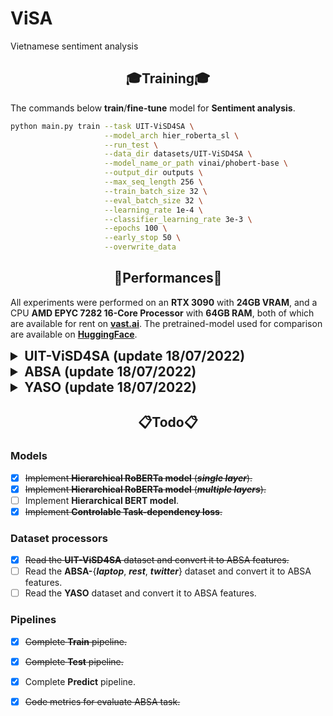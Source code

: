 # ViSA
Vietnamese sentiment analysis 


## <div align="center">🎓Training🎓</div>
The commands below **train**/**fine-tune** model for **Sentiment analysis**.
```bash
python main.py train --task UIT-ViSD4SA \
                     --model_arch hier_roberta_sl \
                     --run_test \
                     --data_dir datasets/UIT-ViSD4SA \
                     --model_name_or_path vinai/phobert-base \
                     --output_dir outputs \
                     --max_seq_length 256 \
                     --train_batch_size 32 \
                     --eval_batch_size 32 \
                     --learning_rate 1e-4 \
                     --classifier_learning_rate 3e-3 \
                     --epochs 100 \
                     --early_stop 50 \
                     --overwrite_data
```
## <div align="center">🥇Performances🥇</div>
All experiments were performed on an **RTX 3090** with **24GB VRAM**, and  a CPU **AMD EPYC 7282 16-Core Processor** with **64GB RAM**, both of which are available for rent on **[vast.ai](https://vast.ai/)**. The pretrained-model used for comparison are available on **[HuggingFace](https://huggingface.co/models)**.
<details>
    <summary style="font-size: 1.50em; font-weight: bold;">UIT-ViSD4SA (update 18/07/2022)</summary>
    <div align="center"><b>Table 1</b>: The overall experimental results</div>
    <table align="center">
        <thead>
            <tr>
                <th align="left" rowspan="2">Model</th>
                <th align="center" rowspan="2">Accuracy</th>
                <th align="center" colspan="3">micro-Average</th>
                <th align="center" colspan="3">macro-Average</th>
                <th align="center" rowspan="2">Reference</th>
            </tr>
            <tr>
                <th align="center">Precision</th>
                <th align="center">Recall</th>
                <th align="center">F1-score</th>
                <th align="center">Precision</th>
                <th align="center">Recall</th>
                <th align="center">F1-score</th>
            </tr>
        </thead>
        <tbody>
            <tr><td align="center" colspan="9"><b>Aspect</b></td></tr>
            <tr>
                <td align="left">BiLSTM_CRF_Base</td>
                <td align="center">.....</td>
                <td align="center">0.6563</td>
                <td align="center">0.6515</td>
                <td align="center">0.6539</td>
                <td align="center">0.6288</td>
                <td align="center">0.6162</td>
                <td align="center">0.6217</td>
                <td align="center">
                    <a href="https://aclanthology.org/2021.paclic-1.34.pdf"><b>Paper</b></a>
                </td>
            </tr>
            <tr>
                <td align="left">BiLSTM_CRF_Large</td>
                <td align="center">.....</td>
                <td align="center">0.6496</td>
                <td align="center">0.6685</td>
                <td align="center">0.6589</td>
                <td align="center">0.6200</td>
                <td align="center">0.6356</td>
                <td align="center">0.6276</td>
                <td align="center">
                    <a href="https://aclanthology.org/2021.paclic-1.34.pdf"><b>Paper</b></a>
                </td>
            </tr>
            <tr>
                <td align="left">HierRoBERTa_SL</td>
                <td align="center">0.8061</td>
                <td align="center">0.6481</td>
                <td align="center">0.6726</td>
                <td align="center">0.6601</td>
                <td align="center">0.6169</td>
                <td align="center">0.6509</td>
                <td align="center">0.6331</td>
                <td align="center">
                    <a href="./statics/logs/hier_roberta_sl.log"><b>Log</b></a>
                </td>
            </tr>
            <tr>
                <td align="left">HierRoBERTa_ML</td>
                <td align="center">0.8045</td>
                <td align="center">0.6528</td>
                <td align="center">0.6750</td>
                <td align="center"><b style="color: red">0.6637</b></td>
                <td align="center">0.6324</td>
                <td align="center">0.6474</td>
                <td align="center"><b style="color: red">0.6391</b></td>
                <td align="center">
                    <a href="./statics/logs/hier_roberta_ml.log"><b>Log</b></a>
                </td>
            </tr>
            <tr><td align="center" colspan="9"><b>Polarity</b></td></tr>
            <tr>
                <td align="left">BiLSTM_CRF_Base</td>
                <td align="center">.....</td>
                <td align="center">0.5488 </td>
                <td align="center">0.5591</td>
                <td align="center">0.5539</td>
                <td align="center">0.4687</td>
                <td align="center">0.4639</td>
                <td align="center">0.4657</td>
                <td align="center"><a href="https://aclanthology.org/2021.paclic-1.34.pdf"><b>Paper</b></a></td>
            </tr>
            <tr>
                <td align="left">BiLSTM_CRF_Large</td>
                <td align="center">.....</td>
                <td align="center">0.5689 </td>
                <td align="center">0.5978</td>
                <td align="center">0.5830</td>
                <td align="center">0.4900</td>
                <td align="center">0.5060</td>
                <td align="center">0.4977</td>
                <td align="center"><a href="https://aclanthology.org/2021.paclic-1.34.pdf"><b>Paper</b></a></td>
            </tr>
            <tr>
                <td align="left">HierRoBERTa_SL</td>
                <td align="center">0.8110</td>
                <td align="center">0.6464</td>
                <td align="center">0.6659</td>
                <td align="center">0.6560</td>
                <td align="center">0.5601</td>
                <td align="center">0.5747</td>
                <td align="center">0.5673</td>
                <td align="center">
                    <a href="./statics/logs/hier_roberta_sl.log"><b>Log</b></a>
                </td>
            </tr>
            <tr>
                <td align="left">HierRoBERTa_ML</td>
                <td align="center">0.8085</td>
                <td align="center">0.6526</td>
                <td align="center">0.6655</td>
                <td align="center"><b style="color: red">0.6590</b></td>
                <td align="center">0.5794</td>
                <td align="center">0.5734</td>
                <td align="center"><b style="color: red">0.5757</b></td>
                <td align="center">
                    <a href="./statics/logs/hier_roberta_ml.log"><b>Log</b></a>
                </td>
            </tr>
            <tr><td align="center" colspan="9"><b>Aspect-polarity</b></td></tr>
            <tr>
                <td align="left">BiLSTM_CRF_Base</td>
                <td align="center">.....</td>
                <td align="center">0.6071</td>
                <td align="center">0.6162</td>
                <td align="center">0.6116</td>
                <td align="center">0.4618</td>
                <td align="center">0.4342</td>
                <td align="center">0.4437</td>
                <td align="center"><a href="https://aclanthology.org/2021.paclic-1.34.pdf"><b>Paper</b></a></td>
            </tr>
            <tr>
                <td align="left">BiLSTM_CRF_Large</td>
                <td align="center">.....</td>
                <td align="center">0.6178</td>
                <td align="center">0.6299</td>
                <td align="center">0.6238</td>
                <td align="center">0.4684</td>
                <td align="center">0.4546</td>
                <td align="center">0.4570</td>
                <td align="center"><a href="https://aclanthology.org/2021.paclic-1.34.pdf"><b>Paper</b></a></td>
            </tr>
            <tr>
                <td align="left">HierRoBERTa_SL</td>
                <td align="center">0.7709</td>
                <td align="center">0.6128</td>
                <td align="center">0.6401</td>
                <td align="center">0.6262</td>
                <td align="center">0.5089</td>
                <td align="center">0.5389</td>
                <td align="center">0.5166</td>
                <td align="center">
                    <a href="./statics/logs/hier_roberta_sl.log"><b>Log</b></a>
                </td>
            </tr>
            <tr>
                <td align="left">HierRoBERTa_ML</td>
                <td align="center">0.7706</td>
                <td align="center">0.6213</td>
                <td align="center">0.6416</td>
                <td align="center"><b style="color: red">0.6313</b></td>
                <td align="center">0.5391</td>
                <td align="center">0.5195</td>
                <td align="center"><b style="color: red">0.5206</b></td>
                <td align="center">
                    <a href="./statics/logs/hier_roberta_ml.log"><b>Log</b></a>
                </td>
            </tr>
        </tbody>
    </table>
    <div align="center"><b>Table 2</b>: Result per class for aspect label of HierRoBERTa_ML</div>
    <table align="center">
        <thead>
             <tr>
               <th align="left" rowspan="2">Aspect</th>
                <th align="center" colspan="3">General Scores</th>
                <th align="center" colspan="3">Polarity F1-scores</th>
            </tr>
            <tr>
                <th align="center">Precision</th>
                <th align="center">Recall</th>
                <th align="center">F1-score</th>
                <th align="center">Negative</th>
                <th align="center">Neutral</th>
                <th align="center">Positive</th>
            </tr>
        </thead>
        <tbody>
            <tr>
                <td align="left">BATTERY</td>
                <td align="center">0.7511</td>
                <td align="center">0.7612</td>
                <td align="center">0.7561</td>
                <td align="center">0.5944</td>
                <td align="center">0.5231</td>
                <td align="center"><b style="color: red">0.8121</b></td>
            </tr>
            <tr>
                <td align="left">CAMERA</td>
                <td align="center">0.7588</td>
                <td align="center">0.7650</td>
                <td align="center"><b style="color: red">0.7619</b></td>
                <td align="center">0.5836</td>
                <td align="center">0.5823</td>
                <td align="center">0.8062</td>
            </tr>
            <tr>
                <td align="left">DESIGN</td>
                <td align="center">0.7059</td>
                <td align="center">0.7024</td>
                <td align="center">0.7042</td>
                <td align="center">0.4188</td>
                <td align="center">0.2857</td>
                <td align="center">0.7600</td>
            </tr>
            <tr>
                <td align="left">FEATURES</td>
                <td align="center">0.5600</td>
                <td align="center">0.5784</td>
                <td align="center">0.5690</td>
                <td align="center">0.4894</td>
                <td align="center">0.4545</td>
                <td align="center">0.6667</td>
            </tr>
            <tr>
                <td align="left">GENERAL</td>
                <td align="center">0.6537</td>
                <td align="center">0.6743</td>
                <td align="center">0.6638</td>
                <td align="center">0.5478</td>
                <td align="center">0.4685</td>
                <td align="center">0.6705</td>
            </tr>
            <tr>
                <td align="left">PERFORMANCE</td>
                <td align="center">0.6381</td>
                <td align="center">0.6535</td>
                <td align="center">0.6457</td>
                <td align="center">0.5061</td>
                <td align="center">0.2714</td>
                <td align="center">0.7165</td>
            </tr>
            <tr>
                <td align="left">PRICE</td>
                <td align="center">0.4640</td>
                <td align="center">0.4981</td>
                <td align="center">0.4804</td>
                <td align="center">0.3937</td>
                <td align="center">0.2963</td>
                <td align="center">0.4907</td>
            </tr>
            <tr>
                <td align="left">SCREEN</td>
                <td align="center">0.6735</td>
                <td align="center">0.7174</td>
                <td align="center">0.6947</td>
                <td align="center">0.5067</td>
                <td align="center">0.3529</td>
                <td align="center">0.7748</td>
            </tr>
            <tr>
                <td align="left">SER&ACC </td>
                <td align="center">0.5672</td>
                <td align="center">0.6527</td>
                <td align="center">0.6069</td>
                <td align="center">0.2939</td>
                <td align="center">0.2857</td>
                <td align="center">0.6727</td>
            </tr>
            <tr>
                <td align="left">STORAGE</td>
                <td align="center">0.5517</td>
                <td align="center">0.4706</td>
                <td align="center">0.5079</td>
                <td align="center">0.3478</td>
                <td align="center">0.4444</td>
                <td align="center">0.6000</td>
            </tr>
        </tbody>
    </table>
    <div align="center"><b>Table 3</b>:  Result per class for only sentiment polarity label of HierRoBERTa_ML</div>
    <table align="center">
        <thead>
            <tr>
                <th align="left">Sentiment</th>
                <th align="center">Precision</th>
                <th align="center">Recall</th>
                <th align="center">F1-score</th>
            </tr>
        </thead>
        <tbody>
            <tr>
                <td align="left">NEGATIVE</td>
                <td align="center">0.5400</td>
                <td align="center">0.5579</td>
                <td align="center">0.5488</td>
            </tr>           
            <tr>
                <td align="left">NEUTRAL</td>
                <td align="center">0.4704</td>
                <td align="center">0.4157</td>
                <td align="center">0.4414</td>
            </tr>
            <tr>
                <td align="left">POSITIVE</td>
                <td align="center">0.7278</td>
                <td align="center">0.7466</td>
                <td align="center"><b style="color: red">0.7371</b></td>
            </tr>
        </tbody>
    </table>
</details>
<details>
    <summary style="font-size: 1.50em; font-weight: bold;">ABSA (update 18/07/2022)</summary>
</details>
<details>
    <summary style="font-size: 1.50em; font-weight: bold;">YASO (update 18/07/2022)</summary>
</details>

## <div align="center">📋Todo📋</div>
### Models
- [x] ~~Implement **Hierarchical RoBERTa model** (***single layer***).~~
- [x] ~~Implement **Hierarchical RoBERTa model** (***multiple layers***).~~
- [ ] Implement **Hierarchical BERT model**.
- [x] ~~Implement **Controlable Task-dependency loss**.~~
### Dataset processors
- [x] ~~Read the **UIT-ViSD4SA** dataset and convert it to ABSA features.~~
- [ ] Read the **ABSA-**{***laptop***, ***rest***, ***twitter***} dataset and convert it to ABSA features.
- [ ] Read the **YASO** dataset and convert it to ABSA features.
### Pipelines
- [X] ~~Complete **Train** pipeline.~~
- [X] ~~Complete **Test** pipeline.~~
- [X] Complete **Predict** pipeline.
- [X] ~~Code metrics for evaluate ABSA task.~~

